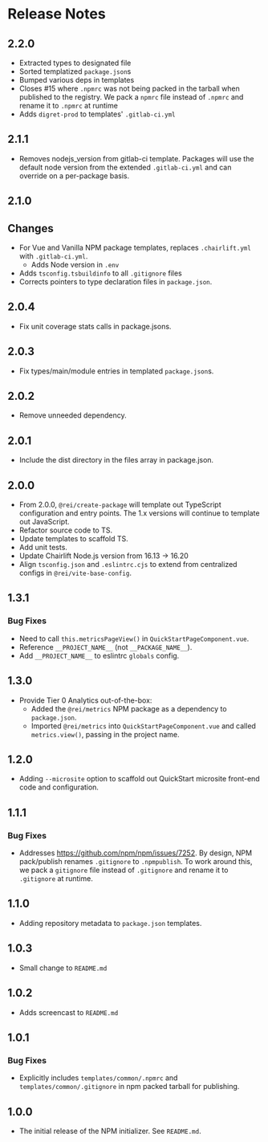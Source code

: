 # Release Notes

## 2.2.0

- Extracted types to designated file
- Sorted templatized `package.json`s
- Bumped various deps in templates
- Closes #15 where `.npmrc` was not being packed in the tarball when published to the registry. We pack a `npmrc` file instead of `.npmrc` and rename it to `.npmrc` at runtime
- Adds `digret-prod` to templates' `.gitlab-ci.yml`

## 2.1.1

- Removes nodejs_version from gitlab-ci template. Packages will use the default node version from the extended `.gitlab-ci.yml` and can override on a per-package basis.

## 2.1.0

## Changes

- For Vue and Vanilla NPM package templates, replaces `.chairlift.yml` with `.gitlab-ci.yml`.
  - Adds Node version in `.env`
- Adds `tsconfig.tsbuildinfo` to all `.gitignore` files
- Corrects pointers to type declaration files in `package.json`.

## 2.0.4

- Fix unit coverage stats calls in package.jsons.

## 2.0.3

- Fix types/main/module entries in templated `package.json`s.

## 2.0.2

- Remove unneeded dependency.

## 2.0.1

- Include the dist directory in the files array in package.json.

## 2.0.0

- From 2.0.0, `@rei/create-package` will template out TypeScript configuration and entry points. The 1.x versions will continue to template out JavaScript.
- Refactor source code to TS.
- Update templates to scaffold TS.
- Add unit tests.
- Update Chairlift Node.js version from 16.13 -> 16.20
- Align `tsconfig.json` and `.eslintrc.cjs` to extend from centralized configs in `@rei/vite-base-config`.

## 1.3.1

### Bug Fixes

- Need to call `this.metricsPageView()` in `QuickStartPageComponent.vue`.
- Reference `__PROJECT_NAME__` (not `__PACKAGE_NAME__`).
- Add `__PROJECT_NAME__` to eslintrc `globals` config.

## 1.3.0

- Provide Tier 0 Analytics out-of-the-box:
  - Added the `@rei/metrics` NPM package as a dependency to `package.json`.
  - Imported `@rei/metrics` into `QuickStartPageComponent.vue` and called `metrics.view()`, passing in the project name.

## 1.2.0

- Adding `--microsite` option to scaffold out QuickStart microsite front-end code and configuration.

## 1.1.1

### Bug Fixes

- Addresses https://github.com/npm/npm/issues/7252. By design, NPM pack/publish renames `.gitignore` to `.npmpublish`. To work around this, we pack a `gitignore` file instead of `.gitignore` and rename it to `.gitignore` at runtime.

## 1.1.0

- Adding repository metadata to `package.json` templates.

## 1.0.3

- Small change to `README.md`

## 1.0.2

- Adds screencast to `README.md`

## 1.0.1

### Bug Fixes

- Explicitly includes `templates/common/.npmrc` and `templates/common/.gitignore` in npm packed tarball for publishing.

## 1.0.0

- The initial release of the NPM initializer. See `README.md`.
